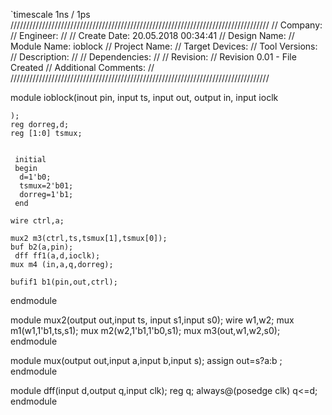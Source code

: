 `timescale 1ns / 1ps
//////////////////////////////////////////////////////////////////////////////////
// Company: 
// Engineer: 
// 
// Create Date: 20.05.2018 00:34:41
// Design Name: 
// Module Name: ioblock
// Project Name: 
// Target Devices: 
// Tool Versions: 
// Description: 
// 
// Dependencies: 
// 
// Revision:
// Revision 0.01 - File Created
// Additional Comments:
// 
//////////////////////////////////////////////////////////////////////////////////


module ioblock(inout pin,
                input ts,
                input out,
                output in,
                input ioclk
                          
    );
    reg dorreg,d;
    reg [1:0] tsmux;
    
      
     initial
     begin
      d=1'b0;
      tsmux=2'b01;
      dorreg=1'b1;
     end
    
    wire ctrl,a;
    
    mux2 m3(ctrl,ts,tsmux[1],tsmux[0]);
    buf b2(a,pin);
     dff ff1(a,d,ioclk);
    mux m4 (in,a,q,dorreg);
   
    bufif1 b1(pin,out,ctrl);   
endmodule

module mux2(output out,input ts, input s1,input s0);
wire w1,w2;
mux m1(w1,1'b1,ts,s1);
mux m2(w2,1'b1,1'b0,s1);
mux m3(out,w1,w2,s0);
endmodule



module mux(output out,input a,input b,input s);
assign out=s?a:b ;
endmodule


module dff(input d,output q,input clk);
reg q;
always@(posedge clk)
 q<=d;
endmodule







 

